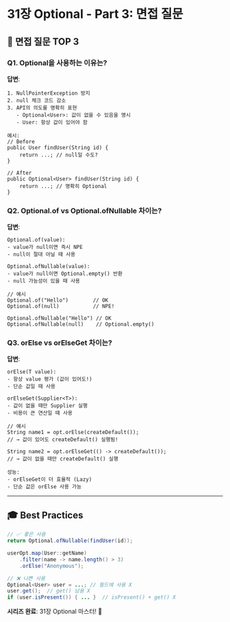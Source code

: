 # 31장 Optional - Part 3: 면접 질문

## 🎤 면접 질문 TOP 3

### Q1. Optional을 사용하는 이유는?

**답변**:
```
1. NullPointerException 방지
2. null 체크 코드 감소
3. API의 의도를 명확히 표현
   - Optional<User>: 값이 없을 수 있음을 명시
   - User: 항상 값이 있어야 함

예시:
// Before
public User findUser(String id) {
    return ...; // null일 수도?
}

// After
public Optional<User> findUser(String id) {
    return ...; // 명확히 Optional
}
```

### Q2. Optional.of vs Optional.ofNullable 차이는?

**답변**:
```
Optional.of(value):
- value가 null이면 즉시 NPE
- null이 절대 아닐 때 사용

Optional.ofNullable(value):
- value가 null이면 Optional.empty() 반환
- null 가능성이 있을 때 사용

// 예시
Optional.of("Hello")        // OK
Optional.of(null)           // NPE!

Optional.ofNullable("Hello") // OK
Optional.ofNullable(null)    // Optional.empty()
```

### Q3. orElse vs orElseGet 차이는?

**답변**:
```
orElse(T value):
- 항상 value 평가 (값이 있어도!)
- 단순 값일 때 사용

orElseGet(Supplier<T>):
- 값이 없을 때만 Supplier 실행
- 비용이 큰 연산일 때 사용

// 예시
String name1 = opt.orElse(createDefault());
// → 값이 있어도 createDefault() 실행됨!

String name2 = opt.orElseGet(() -> createDefault());
// → 값이 없을 때만 createDefault() 실행

성능:
- orElseGet이 더 효율적 (Lazy)
- 단순 값은 orElse 사용 가능
```

---

## 🎓 Best Practices

```java
// ✅ 좋은 사용
return Optional.ofNullable(findUser(id));

userOpt.map(User::getName)
    .filter(name -> name.length() > 3)
    .orElse("Anonymous");

// ❌ 나쁜 사용
Optional<User> user = ...; // 필드에 사용 X
user.get();  // get() 남용 X
if (user.isPresent()) { ... }  // isPresent() + get() X
```

**시리즈 완료**: 31장 Optional 마스터! 🎊
